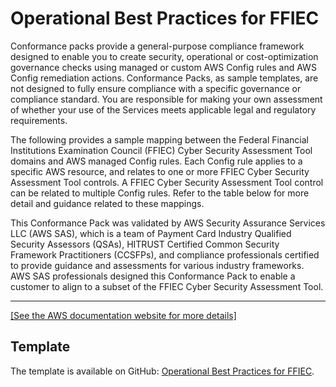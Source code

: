 # Operational Best Practices for FFIEC<a name="operational-best-practices-for-ffiec"></a>

Conformance packs provide a general\-purpose compliance framework designed to enable you to create security, operational or cost\-optimization governance checks using managed or custom AWS Config rules and AWS Config remediation actions\. Conformance Packs, as sample templates, are not designed to fully ensure compliance with a specific governance or compliance standard\. You are responsible for making your own assessment of whether your use of the Services meets applicable legal and regulatory requirements\.

The following provides a sample mapping between the Federal Financial Institutions Examination Council \(FFIEC\) Cyber Security Assessment Tool domains and AWS managed Config rules\. Each Config rule applies to a specific AWS resource, and relates to one or more FFIEC Cyber Security Assessment Tool controls\. A FFIEC Cyber Security Assessment Tool control can be related to multiple Config rules\. Refer to the table below for more detail and guidance related to these mappings\. 

This Conformance Pack was validated by AWS Security Assurance Services LLC \(AWS SAS\), which is a team of Payment Card Industry Qualified Security Assessors \(QSAs\), HITRUST Certified Common Security Framework Practitioners \(CCSFPs\), and compliance professionals certified to provide guidance and assessments for various industry frameworks\. AWS SAS professionals designed this Conformance Pack to enable a customer to align to a subset of the FFIEC Cyber Security Assessment Tool\.


****  
[\[See the AWS documentation website for more details\]](http://docs.aws.amazon.com/config/latest/developerguide/operational-best-practices-for-ffiec.html)

## Template<a name="ffiec-conformance-pack-sample"></a>

The template is available on GitHub: [Operational Best Practices for FFIEC](https://github.com/awslabs/aws-config-rules/blob/master/aws-config-conformance-packs/Operational-Best-Practices-for-FFIEC.yaml)\.